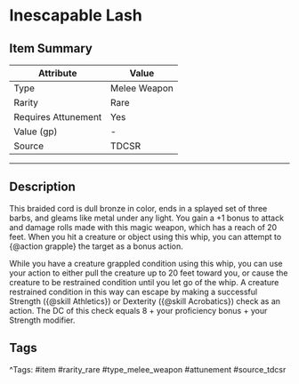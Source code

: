# Inescapable Lash

## Item Summary

| Attribute            | Value                        |
|----------------------|------------------------------|
| Type                 | Melee Weapon |
| Rarity               | Rare             |
| Requires Attunement  | Yes                |
| Value (gp)           | -    |
| Source               | TDCSR |

---

## Description

This braided cord is dull bronze in color, ends in a splayed set of three barbs, and gleams like metal under any light. You gain a +1 bonus to attack and damage rolls made with this magic weapon, which has a reach of 20 feet. When you hit a creature or object using this whip, you can attempt to {@action grapple} the target as a bonus action.

While you have a creature grappled condition using this whip, you can use your action to either pull the creature up to 20 feet toward you, or cause the creature to be restrained condition until you let go of the whip. A creature restrained condition in this way can escape by making a successful Strength ({@skill Athletics}) or Dexterity ({@skill Acrobatics}) check as an action. The DC of this check equals 8 + your proficiency bonus + your Strength modifier.

## Tags

^Tags: #item #rarity_rare #type_melee_weapon #attunement #source_tdcsr